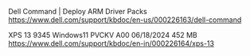 Dell Command | Deploy ARM Driver Packs
https://www.dell.com/support/kbdoc/en-us/000226163/dell-command

XPS 13 9345	Windows11	PVCKV	A00	06/18/2024	452 MB
https://www.dell.com/support/kbdoc/en-in/000226164/xps-13